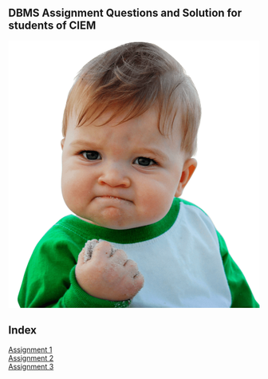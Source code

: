 ## DBMS Assignment Questions and Solution for students of CIEM
![](images/589b561082250818d81e7490.png)


## Index
[Assignment 1](Assignment1.md) <br>
[Assignment 2](Assignment2.md) <br>
[Assignment 3](Assignment3.md) <br>